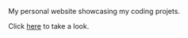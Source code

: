 My personal website showcasing my coding projets.

Click [here](https://rahmsauce.github.io/index.html) to take a look.
